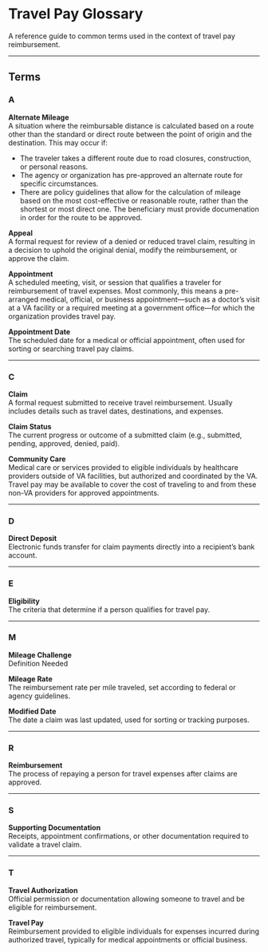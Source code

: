 # Travel Pay Glossary
A reference guide to common terms used in the context of travel pay reimbursement. 

---
## Terms   

### A

**Alternate Mileage**  
A situation where the reimbursable distance is calculated based on a route other than the standard or direct route between the point of origin and the destination. This may occur if:

- The traveler takes a different route due to road closures, construction, or personal reasons.
- The agency or organization has pre-approved an alternate route for specific circumstances.
- There are policy guidelines that allow for the calculation of mileage based on the most cost-effective or reasonable route, rather than the shortest or most direct one.
The beneficiary must provide documenation in order for the route to be approved.   


**Appeal**  
A formal request for review of a denied or reduced travel claim, resulting in a decision to uphold the original denial, modify the reimbursement, or approve the claim.

**Appointment**  
A scheduled meeting, visit, or session that qualifies a traveler for reimbursement of travel expenses. Most commonly, this means a pre-arranged medical, official, or business appointment—such as a doctor’s visit at a VA facility or a required meeting at a government office—for which the organization provides travel pay.  

**Appointment Date**  
The scheduled date for a medical or official appointment, often used for sorting or searching travel pay claims.

---
### C   

**Claim**  
A formal request submitted to receive travel reimbursement. Usually includes details such as travel dates, destinations, and expenses.

**Claim Status**  
The current progress or outcome of a submitted claim (e.g., submitted, pending, approved, denied, paid).   

**Community Care**  
Medical care or services provided to eligible individuals by healthcare providers outside of VA facilities, but authorized and coordinated by the VA. Travel pay may be available to cover the cost of traveling to and from these non-VA providers for approved appointments.

---  
### D   

**Direct Deposit**  
Electronic funds transfer for claim payments directly into a recipient’s bank account.

---
### E   

**Eligibility**  
The criteria that determine if a person qualifies for travel pay.   

---   
### M   

**Mileage Challenge**  
Definition Needed

**Mileage Rate**  
The reimbursement rate per mile traveled, set according to federal or agency guidelines.

**Modified Date**  
The date a claim was last updated, used for sorting or tracking purposes.   

---
### R   

**Reimbursement**  
The process of repaying a person for travel expenses after claims are approved.   

---
### S   

**Supporting Documentation**  
Receipts, appointment confirmations, or other documentation required to validate a travel claim.   

---   
### T

**Travel Authorization**  
Official permission or documentation allowing someone to travel and be eligible for reimbursement.

**Travel Pay**  
Reimbursement provided to eligible individuals for expenses incurred during authorized travel, typically for medical appointments or official business.

